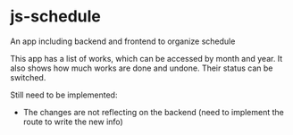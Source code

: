 # js-schedule
An app including backend and frontend to organize schedule

This app has a list of works, which can be accessed by month and year. It also shows how much works are done and undone. Their status can be switched.

Still need to be implemented:
- The changes are not reflecting on the backend (need to implement the route to write the new info)
